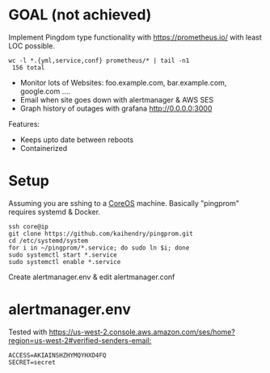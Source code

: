 # GOAL (not achieved)

Implement Pingdom type functionality with https://prometheus.io/ with least LOC possible.

	wc -l *.{yml,service,conf} prometheus/* | tail -n1
	 156 total

* Monitor lots of Websites: foo.example.com, bar.example.com, google.com ....
* Email when site goes down with alertmanager & AWS SES
* Graph history of outages with grafana http://0.0.0.0:3000

Features:

* Keeps upto date between reboots
* Containerized

# Setup

Assuming you are sshing to a [CoreOS](https://coreos.com/) machine. Basically "pingprom" requires systemd & Docker.

	ssh core@ip
	git clone https://github.com/kaihendry/pingprom.git
	cd /etc/systemd/system
	for i in ~/pingprom/*.service; do sudo ln $i; done
	sudo systemctl start *.service
	sudo systemctl enable *.service

Create alertmanager.env & edit alertmanager.conf

# alertmanager.env

Tested with <https://us-west-2.console.aws.amazon.com/ses/home?region=us-west-2#verified-senders-email:>

	ACCESS=AKIAINSHZHYMQYHXD4FQ
	SECRET=secret

